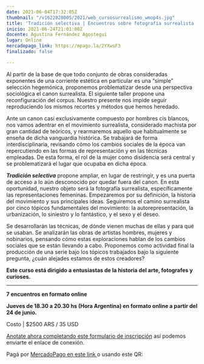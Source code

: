 ```yaml
---
date: 2021-06-04T17:32:05Z
thumbnail: "/v1622828005/2021/web_cursosurrealismo_wmop4s.jpg"
title: 'Tradición selectiva | Encuentros sobre fotografía surrealista '
inicio: 2021-06-24T21:01:00Z
docente: Agustina Fernández Agostegui
lugar: Online
mercadopago_link: https://mpago.la/2YXwsF3
finalizado: false

---
```

Al partir de la base de que todo conjunto de obras consideradas exponentes de una corriente estética en particular es una “simple” selección hegemónica, proponemos problematizar desde una perspectiva sociológica el canon surrealista. El siguiente taller propone una reconfiguración del corpus. Nuestro presente nos impide seguir reproduciendo los mismos recortes y métodos que hemos heredado.

Ante un canon casi exclusivamente compuesto por hombres cis blancos, nos vamos adentrar en el movimiento surrealista, considerado machista por gran cantidad de teóricos, y rearmaremos aquello que habitualmente se enseña de dicha vanguardia histórica. Se trabajará de forma interdisciplinaria, revisando cómo los cambios sociales de la época van repercutiendo en las formas de representación y en las técnicas empleadas. De esta forma, el rol de la mujer como disidencia será central y se problematizará el lugar que ocupaba en dicha época.

**_Tradición selectiva_** propone ampliar, en lugar de restringir, y es una puerta de acceso a lo aún desconocido por quedar fuera del canon. En esta oportunidad, nuestro objeto será la fotografía surrealista, específicamente las representaciones femeninas. Empezaremos por su definición, la historia del movimiento y sus principales ideas. Seguiremos el camino surrealista por cinco tópicos fundamentales del movimiento: la autorepresentación, la urbanización, lo siniestro y lo fantástico, y el sexo y el deseo.

Se desarrollarán las técnicas, de dónde vienen muchas de ellas y para qué se usaban. Se analizarán las obras de artistas hombres, mujeres y nobinarios, pensando cómo estas exploraciones hablan de los cambios sociales que se están llevando a cabo. Proponemos como actividad final la producción de una serie bajo los tópicos trabajados bajo la siguiente pregunta, ¿cuán alejades estamos de estos creadores?

**Este curso está dirigido a entusiastas de la historia del arte, fotografes y curioses.**

***

**7 encuentros en formato online**

**Jueves de 18.30 a 20.30 hs (Hora Argentina) en formato online a partir del 24 de junio.**

Costo | $2500 ARS / 35 USD

[Anotate ahora completando este formulario de inscripción](https://docs.google.com/forms/d/1uHL5VXr-yexUUuiBp9q0uW0QuhBBUhV4Rq-s1t9o2GY/edit) así podemos enviarte el enlace de conexión.

Pagá por [MercadoPago en este link ](https://mpago.la/2YXwsF3)o usando este QR: